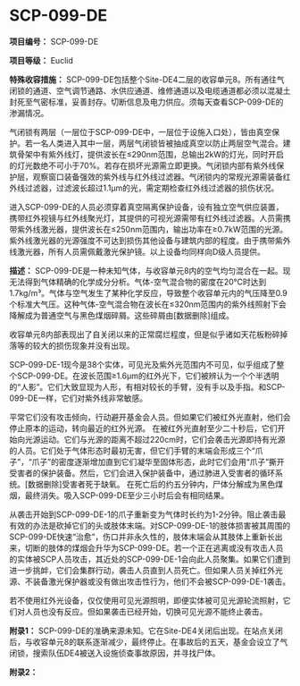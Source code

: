 # SCP-099-DE
**项目编号：**  SCP-099-DE

**项目等级：**  Euclid

**特殊收容措施：**  SCP-099-DE包括整个Site-DE4二层的收容单元8。所有通往气闭锁的通道、空气调节通路、水供应通道、维修通道以及电缆通道都必须以混凝土封死至气密标准，妥善封存。切断信息及电力供应。须每天查看SCP-099-DE的渗漏情况。

气闭锁有两层（一层位于SCP-099-DE中，一层位于设施入口处），皆由真空保护。若一名人类进入其中一层，两层气闭锁皆被抽成真空以防止两层空气混合。建筑骨架中有紫外线灯，提供波长在≤290nm范围，总输出2kW的灯光，同时开启的灯光数绝不可小于70%。若存在损坏光源需立即更换。气闭锁内部有紫外线保护层，观察窗口装备强效的紫外线与红外线过滤器。气闭锁内的常规光源需装备红外线过滤器，过滤波长超过1.1μm的光，需定期检查红外线过滤器的损伤状况。

进入SCP-099-DE的人员必须穿着真空隔离保护设备，设有独立空气供应装置，携带红外视镜与红外线聚光灯，其提供的可视光源需带有红外线过滤器。人员需携带紫外线激光器，提供波长在≤250nm范围内，输出功率在≥0.7kW范围的光源。紫外线激光器的光源强度不可达到损伤其他设备与建筑内部的程度。由于携带紫外线激光器，所有人员需佩戴激光保护镜。以上设备均同样向D级人员提供。

**描述：**  SCP-099-DE是一种未知气体，与收容单元8内的空气均匀混合在一起。现无法得到气体精确的化学成分分析。气体-空气混合物的密度在20℃时达到1.7kg/m³。气体与空气发生了某种化学反应，导致整个收容单元内的气压降至0.9个标准大气压。这种气体-空气混合物在波长在≤320nm范围内的紫外线照射下会降解成为普通空气与黑色煤烟碎屑。这些碎屑由[数据删除]组成。

收容单元8内部表现出了自关闭以来的正常腐烂程度，但是似乎诸如天花板粉碎掉落等的较大的损伤现象并没有出现。

SCP-099-DE-1现今是38个实体，可见光及紫外光范围内不可见，似乎组成了整个SCP-099-DE。在波长范围≥1.6μm的红外光下，它们被辨认为一个个半透明的“人影”。它们大致显现为人形，有相对较长的手臂，没有手以及手指。和SCP-099-DE一样，它们对紫外线非常敏感。

平常它们没有攻击倾向，行动避开基金会人员。但如果它们被红外光直射，他们会停止原本的运动，转向最近的红外光源。 在被红外光直射至少二十秒后，它们开始向光源运动。它们与光源的距离不超过220cm时，它们会袭击光源即持有光源的人员。它们处于气体形态时最初无害，但它们手臂的末端会形成三个“爪子”，“爪子”的密度逐渐增加直到它们凝华至固体形态，此时它们会用“爪子”撕开受害者的保护装备。然后，它们会进入保护装备中，通过肺进入受害者的循环系统。[数据删除]受害者死于缺氧。 在死亡后的约五分钟内，尸体分解成为黑色煤烟，最终消失。吸入SCP-099-DE至少三小时后会有相同结果。

从袭击开始到SCP-099-DE-1的爪子重新变为气体时长约为1-2分钟。阻止袭击最有效的办法是砍掉它们的头或肢体末端。对SCP-099-DE-1的肢体损害被其周围的SCP-099-DE快速“治愈”，伤口并非永久性的，肢体末端会从其肢体上重新长出来，切断的肢体的煤烟会升华为SCP-099-DE。若一个正在逃离或没有攻击人员的实体被SCP人员攻击，其近处的SCP-099-DE-1会向此人员聚集。如果它们遭到进一步挑衅，它们会集群行动，袭击人员直到人员死亡。但如果人员关掉红外光源、不装备激光保护器或没有做出攻击性行为，他们不会被SCP-099-DE-1袭击。

若不使用红外光设备，仅仅使用可见光源照明，即便实体被可见光源轮流照射，它们对人员也没有反应。但如果袭击已经开始，切换可见光源不能终止袭击。

**附录1：** SCP-099-DE的准确来源未知。它在Site-DE4关闭后出现。在站点关闭后，与收容单元8的联系逐渐减少，最终停止。在事故后的五天，基金会设立了气闭锁，搜索队伍DE4被送入设施侦查事故原因，并寻找尸体。


**附录2：** 


